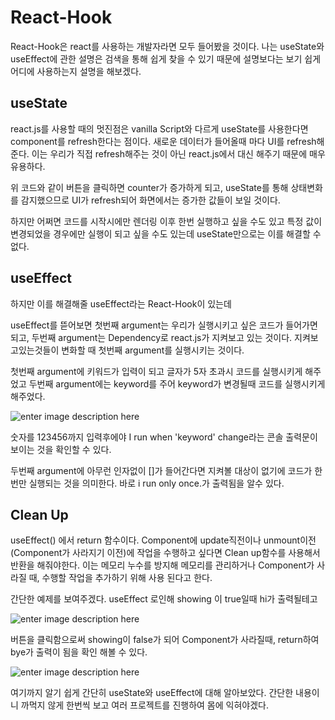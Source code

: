 ﻿

# React-Hook

React-Hook은 react를 사용하는 개발자라면 모두 들어봤을 것이다.
나는 useState와 useEffect에 관한 설명은 검색을 통해 쉽게 찾을 수 있기 때문에 설명보다는 보기 쉽게 어디에 사용하는지 설명을 해보겠다. 

## useState
react.js를 사용할 때의 멋진점은 vanilla Script와 다르게 
useState를 사용한다면 component를 refresh한다는 점이다.
새로운 데이터가 들어올때 마다 UI를 refresh해준다.
이는 우리가 직접 refresh해주는 것이 아닌 react.js에서 대신 해주기 때문에 매우 유용하다.

<script src="https://gist.github.com/Flen-E/8be0438719c3a4a504f1ff776f812d36.js"></script>

위 코드와 같이 버튼을 클릭하면 counter가 증가하게 되고, useState를 통해 상태변화를 감지했으므로 UI가 refresh되어 화면에서는 증가한 값들이 보일 것이다.

하지만 어쩌면 코드를 시작시에만 렌더링 이후 한번 실행하고 싶을 수도 있고 특정 값이 변경되었을 경우에만 실행이 되고 싶을 수도 있는데 useState만으로는 이를 해결할 수 없다.

## useEffect
하지만 이를 해결해줄 useEffect라는 React-Hook이 있는데
<script src="https://gist.github.com/Flen-E/ac43bb89ca886e8502f78e588f5febba.js"></script>
useEffect를 뜯어보면 첫번째 argument는 우리가 실행시키고 싶은 코드가 들어가면되고, 두번째 argument는 Dependency로 react.js가 지켜보고 있는 것이다.
지켜보고있는것들이 변화할 때 첫번째 argument를 실행시키는 것이다.

<script src="https://gist.github.com/Flen-E/5091f1d6d41addde220dab0aaeeded1a.js"></script>

첫번째 argument에 키워드가 입력이 되고 글자가 5자 초과시 코드를 실행시키게 해주었고 두번째 argument에는 keyword를 주어 keyword가 변경될때 코드를 실행시키게 해주었다.

![enter image description here](https://i.ibb.co/QJ908V5/2023-08-15-180649.png)

숫자를 123456까지 입력후에야 I run when 'keyword' change라는 콘솔 출력문이 보이는 것을 확인할 수 있다.

<script src="https://gist.github.com/Flen-E/d3175fdf9b72598db12cf16894635769.js"></script>

두번째 argument에 아무런 인자없이 []가 들어간다면 지켜볼 대상이 없기에 코드가 한번만 실행되는 것을 의미한다.
바로 i run only once.가 출력됨을 알수 있다.

## Clean Up

useEffect() 에서 return 함수이다.
Component에 update직전이나 unmount이전(Component가 사라지기 이전)에 작업을 수행하고 싶다면 Clean up함수를 사용해서 반환을 해줘야한다. 
이는 메모리 누수를 방지해 메모리를 관리하거나 Component가 사라질 때, 수행할 작업을 추가하기 위해 사용 된다고 한다.
<script src="https://gist.github.com/Flen-E/cddb7511544c4f6b511f5fd2a9ed2c34.js"></script>

간단한 예제를 보여주겠다.
useEffect 로인해 showing 이 true일때 hi가 출력될테고

![enter image description here](https://i.ibb.co/KL9CVhS/1.png)

버튼을 클릭함으로써 showing이 false가 되어 Component가 사라질때,
return하여 bye가 출력이 됨을 확인 해볼 수 있다.

![enter image description here](https://i.ibb.co/P69dHjW/2.png)


여기까지 알기 쉽게 간단히 useState와 useEffect에 대해 알아보았다.
간단한 내용이니 까먹지 않게 한번씩 보고 여러 프로젝트를 진행하여 몸에 익혀야겠다.



